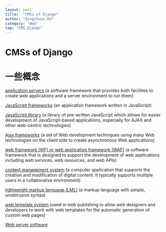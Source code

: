 ```yaml
---
layout: post
title:  "CMSs of Django"
author: "Qingchuan-Ma"
category: "Web"
tag: "CMS,Django"
---
```


# CMSs of Django



# 一些概念



[application servers](https://en.wikipedia.org/wiki/List_of_application_servers)
(a software framework that provides both facilities to create web applications and a server environment to run them)

[JavaScript frameworks](https://en.wikipedia.org/wiki/Comparison_of_JavaScript_frameworks)
(an application framework written in JavaScript)

[JavaScript library](https://en.wikipedia.org/wiki/List_of_JavaScript_libraries)
(a library of pre-written JavaScript which allows for easier development of JavaScript-based applications, especially for AJAX and other web-centric technologies)

[Ajax frameworks](https://en.wikipedia.org/wiki/List_of_Ajax_frameworks)
(a set of Web development techniques using many Web technologies on the client side to create asynchronous Web applications)

[web framework (WF) or web application framework (WAF)](https://en.wikipedia.org/wiki/Comparison_of_web_frameworks)
(a software framework that is designed to support the development of web applications including web services, web resources, and web APIs)

[content management system](https://en.wikipedia.org/wiki/List_of_content_management_systems)
(a computer application that supports the creation and modification of digital content. It typically supports multiple users in a collaborative environment)

[lightweight markup language (LML)](https://en.wikipedia.org/wiki/Lightweight_markup_language)
(a markup language with simple, unobtrusive syntax)

[web template system](https://en.wikipedia.org/wiki/Comparison_of_web_template_engines)
(used in web publishing to allow web designers and developers to work with web templates for the automatic generation of custom web pages)

[Web server software](https://en.wikipedia.org/wiki/Comparison_of_web_server_software)
